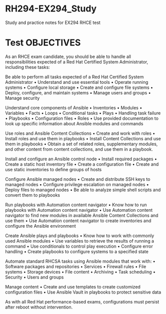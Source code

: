 # RH294-EX294_Study
Study and practice notes for EX294 RHCE test

# Test OBJECTIVES
As an RHCE exam candidate, you should be able to handle all responsibilities expected of a Red Hat Certified System Administrator, including these tasks:

Be able to perform all tasks expected of a Red Hat Certified System Administrator
•	Understand and use essential tools
•	Operate running systems
•	Configure local storage
•	Create and configure file systems
•	Deploy, configure, and maintain systems
•	Manage users and groups
•	Manage security

Understand core components of Ansible
•	Inventories
•	Modules
•	Variables
•	Facts
•	Loops
•	Conditional tasks
•	Plays
•	Handling task failure
•	Playbooks
•	Configuration files
•	Roles
•	Use provided documentation to look up specific information about Ansible modules and commands

Use roles and Ansible Content Collections
•	Create and work with roles
•	Install roles and use them in playbooks
•	Install Content Collections and use them in playbooks
•	Obtain a set of related roles, supplementary modules, and other content from content collections, and use them in a playbook.

Install and configure an Ansible control node
•	Install required packages
•	Create a static host inventory file
•	Create a configuration file
•	Create and use static inventories to define groups of hosts

Configure Ansible managed nodes
•	Create and distribute SSH keys to managed nodes
•	Configure privilege escalation on managed nodes
•	Deploy files to managed nodes
•	Be able to analyze simple shell scripts and convert them to playbooks

Run playbooks with Automation content navigator
•	Know how to run playbooks with Automation content navigator
•	Use Automation content navigator to find new modules in available Ansible Content Collections and use them
•	Use Automation content navigator to create inventories and configure the Ansible environment

Create Ansible plays and playbooks
•	Know how to work with commonly used Ansible modules
•	Use variables to retrieve the results of running a command
•	Use conditionals to control play execution
•	Configure error handling
•	Create playbooks to configure systems to a specified state

Automate standard RHCSA tasks using Ansible modules that work with:
•	Software packages and repositories
•	Services
•	Firewall rules
•	File systems
•	Storage devices
•	File content
•	Archiving
•	Task scheduling
•	Security
•	Users and groups

Manage content
•	Create and use templates to create customized configuration files
•	Use Ansible Vault in playbooks to protect sensitive data

As with all Red Hat performance-based exams, configurations must persist after reboot without intervention.
